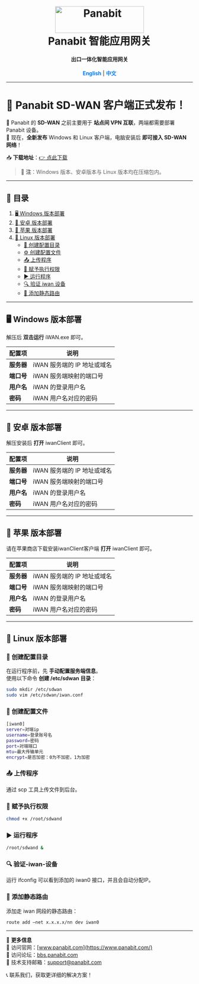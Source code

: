 <a name="readme-top"></a>
<h1 align="center">
  <img src="assets/Panabit.png" alt="Panabit" width="240" height="72">
  <br>
  Panabit 智能应用网关
</h1>
<h4 align="center">出口一体化智能应用网关</h4>

<p align="center">
  <a href="README_EN.md" style="color: #007bff; text-decoration: none; font-weight: bold;">English</a> | <span style="color: #007bff; font-weight: bold;">中文</span>
</p>

---

# 🚀 **Panabit SD-WAN 客户端正式发布！**

🔹 Panabit 的 **SD-WAN** 之前主要用于 **站点间 VPN 互联**，两端都需要部署 Panabit 设备。  
🔹 现在，**全新发布** Windows 和 Linux 客户端，电脑安装后 **即可接入 SD-WAN 网络**！  

📥 **下载地址**：[👉 点此下载](https://www.panabit.com/download)  

> 📝 **注**：Windows 版本、安卓版本与 Linux 版本均在压缩包内。

---

## 📌 **目录**
1. [🖥 Windows 版本部署](#-windows-版本部署)
2. [📱 安卓 版本部署](#-安卓-版本部署)
3. [🍏 苹果 版本部署](#-苹果-版本部署)
4. [🐧 Linux 版本部署](#-linux-版本部署)
   - [📂 创建配置目录](#-创建配置目录)
   - [⚙️ 创建配置文件](#-创建配置文件)
   - [📤 上传程序](#-上传程序)
   - [🔑 赋予执行权限](#-赋予执行权限)
   - [▶️ 运行程序](#-运行程序)
   - [🔍 验证 iwan 设备](#-验证-iwan-设备)
   - [🚦 添加静态路由](#-添加静态路由)

---

## 🖥 **Windows 版本部署**
解压后 **双击运行** iWAN.exe 即可。

| 配置项    | 说明                          |
|-----------|-------------------------------|
| **服务器** | iWAN 服务端的 IP 地址或域名  |
| **端口号** | iWAN 服务端映射的端口号      |
| **用户名** | iWAN 的登录用户名            |
| **密码**   | iWAN 用户名对应的密码        |

---
## 📱 **安卓 版本部署**
解压安装后 **打开** iwanClient 即可。

| 配置项    | 说明                          |
|-----------|-------------------------------|
| **服务器** | iWAN 服务端的 IP 地址或域名  |
| **端口号** | iWAN 服务端映射的端口号      |
| **用户名** | iWAN 的登录用户名            |
| **密码**   | iWAN 用户名对应的密码        |

---
## 🍏 **苹果 版本部署**
请在苹果商店下载安装iwanClient客户端 **打开** iwanClient 即可。

| 配置项    | 说明                          |
|-----------|-------------------------------|
| **服务器** | iWAN 服务端的 IP 地址或域名  |
| **端口号** | iWAN 服务端映射的端口号      |
| **用户名** | iWAN 的登录用户名            |
| **密码**   | iWAN 用户名对应的密码        |

---

## 🐧 **Linux 版本部署**

### 📂 **创建配置目录**

在运行程序前，先 **手动配置服务端信息**。  
使用以下命令 **创建 /etc/sdwan 目录**：
```bash
sudo mkdir /etc/sdwan
sudo vim /etc/sdwan/iwan.conf
```

### 📂 **创建配置文件**

```bash
[iwan0]
server=对端ip
username=登录账号名
password=密码
port=对端端口
mtu=最大传输单元
encrypt=是否加密：0为不加密，1为加密
```

### 📤 **上传程序**

通过 scp 工具上传文件到后台。

### 🔑 **赋予执行权限**

```bash
chmod +x /root/sdwand
```

### ▶️ **运行程序**

```bash
/root/sdwand &
```

###  🔍 **验证-iwan-设备**

运行 ifconfig 可以看到添加的 iwan0 接口，并且会自动分配IP。

###  🚦 **添加静态路由**

添加走 iwan 网段的静态路由：

```bash
route add –net x.x.x.x/nn dev iwan0
```

---

📢 **更多信息**  
🔗 访问官网：[www.panabit.com](https://www.panabit.com/)  
🔗 访问论坛：[bbs.panabit.com](https://bbs.panabit.com/)  
📧 技术支持邮箱：support@panabit.com

📞 联系我们，获取更详细的解决方案！
